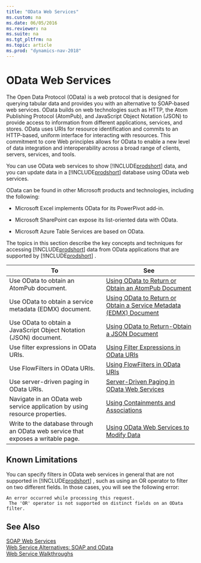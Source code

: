 ```yaml
---
title: "OData Web Services"
ms.custom: na
ms.date: 06/05/2016
ms.reviewer: na
ms.suite: na
ms.tgt_pltfrm: na
ms.topic: article
ms.prod: "dynamics-nav-2018"
---
```

# OData Web Services
The Open Data Protocol \(OData\) is a web protocol that is designed for querying tabular data and provides you with an alternative to SOAP-based web services. OData builds on web technologies such as HTTP, the Atom Publishing Protocol \(AtomPub\), and JavaScript Object Notation \(JSON\) to provide access to information from different applications, services, and stores. OData uses URIs for resource identification and commits to an HTTP-based, uniform interface for interacting with resources. This commitment to core Web principles allows for OData to enable a new level of data integration and interoperability across a broad range of clients, servers, services, and tools.  
  
 You can use OData web services to show [!INCLUDE[prodshort](../developer/includes/prodshort.md)] data, and you can update data in a [!INCLUDE[prodshort](../developer/includes/prodshort.md)] database using OData web services.  
  
 OData can be found in other Microsoft products and technologies, including the following:  
  
-   Microsoft Excel implements OData for its PowerPivot add-in.  
  
-   Microsoft SharePoint can expose its list-oriented data with OData.  
  
-   Microsoft Azure Table Services are based on OData.  
  
 The topics in this section describe the key concepts and techniques for accessing [!INCLUDE[prodshort](../developer/includes/prodshort.md)] data from OData applications that are supported by [!INCLUDE[prodshort](../developer/includes/prodshort.md)] .  
  
|To|See|  
|--------|---------|  
|Use OData to obtain an AtomPub document.|[Using OData to Return or Obtain an AtomPub Document](Return-Obtain-an-AtomPub-Document.md)|  
|Use OData to obtain a service metadata \(EDMX\) document.|[Using OData to Return or Obtain a Service Metadata \(EDMX\) Document](return-obtain-service-metadata-edmx-document.md)|  
|Use OData to obtain a JavaScript Object Notation \(JSON\) document.|[Using OData to Return-Obtain a JSON Document](return-obtain-json-document.md)|  
|Use filter expressions in OData URIs.|[Using Filter Expressions in OData URIs](Use-Filter-Expressions-in-OData-URIs.md)|  
|Use FlowFilters in OData URIs.|[Using FlowFilters in OData URIs](use-flowfilters-in-odata-uri.md)|  
|Use server-driven paging in OData URIs.|[Server-Driven Paging in OData Web Services](Server-Driven-Paging-in-OData-Web-Services.md)|  
|Navigate in an OData web service application by using resource properties.|[Using Containments and Associations](use-containments-associations.md)|  
|Write to the database through an OData web service that exposes a writable page.|[Using OData Web Services to Modify Data](use-odata-to-modify-data.md)|  
  
## Known Limitations  
 You can specify filters in OData web services in general that are not supported in [!INCLUDE[prodshort](../developer/includes/prodshort.md)] , such as using an OR operator to filter on two different fields. In those cases, you will see the following error:  
  
```  
An error occurred while processing this request.   
 The 'OR' operator is not supported on distinct fields on an OData filter.  
```  
  
## See Also  
 [SOAP Web Services](SOAP-Web-Services.md)   
 [Web Service Alternatives: SOAP and OData](Web-Service-Alternatives--SOAP-and-OData.md)   
 [Web Service Walkthroughs](Web-Service-Walkthroughs.md)  